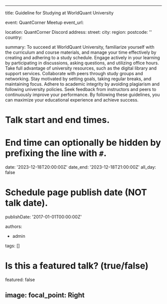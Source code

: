 
---
title: Guideline for Studying at WorldQuant University

event: QuantCorner Meetup
event_url: 

location: QuantCorner Discord
address:
  street:
  city: 
  region: 
  postcode: ''
  country: 

summary: To succeed at WorldQuant University, familiarize yourself with the curriculum and course materials, and manage your time effectively by creating and adhering to a study schedule. Engage actively in your learning by participating in discussions, asking questions, and utilizing office hours. Take full advantage of university resources, such as the digital library and support services. Collaborate with peers through study groups and networking. Stay motivated by setting goals, taking regular breaks, and maintaining focus. Adhere to academic integrity by avoiding plagiarism and following university policies. Seek feedback from instructors and peers to continuously improve your performance. By following these guidelines, you can maximize your educational experience and achieve success.

# Talk start and end times.
#   End time can optionally be hidden by prefixing the line with `#`.
date: '2023-12-18T20:00:00Z'
date_end: '2023-12-18T21:00:00Z'
all_day: false

# Schedule page publish date (NOT talk date).
publishDate: '2017-01-01T00:00:00Z'

authors:
  - admin

tags: []

# Is this a featured talk? (true/false)
featured: false

image:
  focal_point: Right
---
